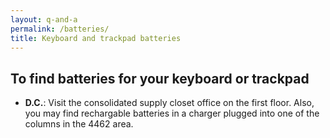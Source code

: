 ```yaml
---
layout: q-and-a
permalink: /batteries/
title: Keyboard and trackpad batteries
---
```


## To find batteries for your keyboard or trackpad

* **D.C.**: Visit the consolidated supply closet office on the first floor.
  Also, you may find rechargable batteries in a charger plugged into one of
  the columns in the 4462 area.
